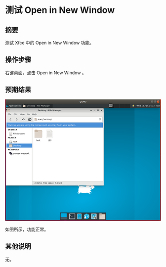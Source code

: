 # 测试 Open in New Window

## 摘要

测试 Xfce 中的 Open in New Window 功能。

## 操作步骤

右键桌面，点击 Open in New Window 。

## 预期结果

![测试openinnewwindow-1](./img/测试openinnewwindow-1.png)

如图所示，功能正常。

## 其他说明

无。
